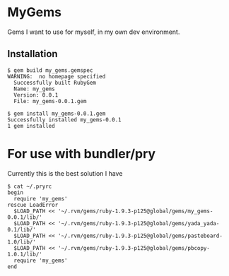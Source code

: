 # MyGems

Gems I want to use for myself, in my own dev environment.

## Installation

    $ gem build my_gems.gemspec
    WARNING:  no homepage specified
      Successfully built RubyGem
      Name: my_gems
      Version: 0.0.1
      File: my_gems-0.0.1.gem

    $ gem install my_gems-0.0.1.gem
    Successfully installed my_gems-0.0.1
    1 gem installed

# For use with bundler/pry

Currently this is the best solution I have

    $ cat ~/.pryrc
    begin
      require 'my_gems'
    rescue LoadError
      $LOAD_PATH << '~/.rvm/gems/ruby-1.9.3-p125@global/gems/my_gems-0.0.1/lib/'
      $LOAD_PATH << '~/.rvm/gems/ruby-1.9.3-p125@global/gems/yada_yada-0.1/lib/'
      $LOAD_PATH << '~/.rvm/gems/ruby-1.9.3-p125@global/gems/pasteboard-1.0/lib/'
      $LOAD_PATH << '~/.rvm/gems/ruby-1.9.3-p125@global/gems/pbcopy-1.0.1/lib/'
      require 'my_gems'
    end
